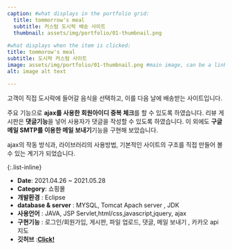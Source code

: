 ```yaml
---
caption: #what displays in the portfolio grid:
  title: tommorrow's meal
  subtitle: 커스텀 도시락 배송 사이트
  thumbnail: assets/img/portfolio/01-thumbnail.png
  
#what displays when the item is clicked:
title: tommorow's meal
subtitle: 도시락 커스텀 사이트
image: assets/img/portfolio/01-thumbnail.png #main image, can be a link or a file in assets/img/portfolio
alt: image alt text

---
```


고객이 직접 도시락에 들어갈 음식을 선택하고, 이를 다음 날에 배송받는 사이트입니다.

주요 기능으로 **ajax를 사용한 회원아이디 중복 체크**를 할 수 있도록 하였습니다. 
리뷰 게시판은 **댓글기능**을 넣어 사용자가 댓글을 작성할 수 있도록 하였습니다. 
이 외에도 **구글 메일 SMTP를 이용한 메일 보내기**기능을 구현해 보았습니다.

ajax의 작동 방식과, 라이브러리의 사용방법, 기본적인 사이트의 구조를 직접 만들어 볼 수 있는 계기가 되었습니다. 


{:.list-inline} 
- **Date**: 2021.04.26 ~ 2021.05.28
- **Category**: 쇼핑몰 
- **개발환경** : Eclipse
- **database & server** : MYSQL, Tomcat Apach server , JDK
- **사용언어** : JAVA, JSP Servlet,html/css,javascript,jquery, ajax
- **구현기능** : 로그인/회원가입, 게시판, 파일 업로드, 댓글, 메일 보내기 , 카카오 api 지도
- **깃허브** :<a href="https://github.com/naeunkim1227/personal_Pj">**Click!**</a>






